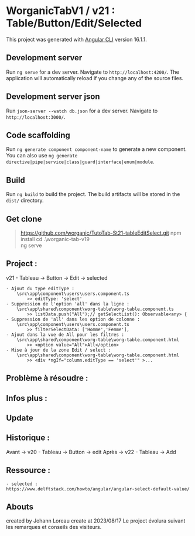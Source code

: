 # WorganicTabV1 / v21 : Table/Button/Edit/Selected

This project was generated with [Angular CLI](https://github.com/angular/angular-cli) version 16.1.1.

## Development server

Run `ng serve` for a dev server. Navigate to `http://localhost:4200/`. The application will automatically reload if you change any of the source files.


## Development server json

Run `json-server --watch db.json` for a dev server. Navigate to `http://localhost:3000/`.

## Code scaffolding

Run `ng generate component component-name` to generate a new component. You can also use `ng generate directive|pipe|service|class|guard|interface|enum|module`.

## Build

Run `ng build` to build the project. The build artifacts will be stored in the `dist/` directory.

## Get clone 
> https://github.com/worganic/TutoTab-St21-tableEditSelect.git
> npm install
> cd .\worganic-tab-v19\
> ng serve

## Project :
v21 - Tableau -> Button -> Edit -> selected

    - Ajout du type editType :
        \src\app\component\users\users.component.ts
            >> editType: 'select'
    - Suppression de l'option 'all' dans la ligne :
        \src\app\shared\component\worg-table\worg-table.component.ts
            >> listData.push("All");// getSelectList(): Observable<any> {
    - Suppression de 'all' dans les option de colonne :
        \src\app\component\users\users.component.ts
            >> filterSelectData: ['Homme','Femme'], 
    - Ajout dans la vue de All pour les filtres :
        \src\app\shared\component\worg-table\worg-table.component.html
            >> <option value="All">All</option>
    - Mise à jour de la zone Edit / select :
        \src\app\shared\component\worg-table\worg-table.component.html
            >> <div *ngIf="column.editType == 'select'" >...

## Problème à résoudre :
    

## Infos plus :
   
## Update

## Historique :
Avant -> v20 - Tableau -> Button -> edit
Après -> v22 - Tableau -> Add

## Ressource :
    - selected :
    https://www.delftstack.com/howto/angular/angular-select-default-value/

## Abouts
created by Johann Loreau
create at 2023/08/17
Le project évolura suivant les remarques et conseils des visiteurs.